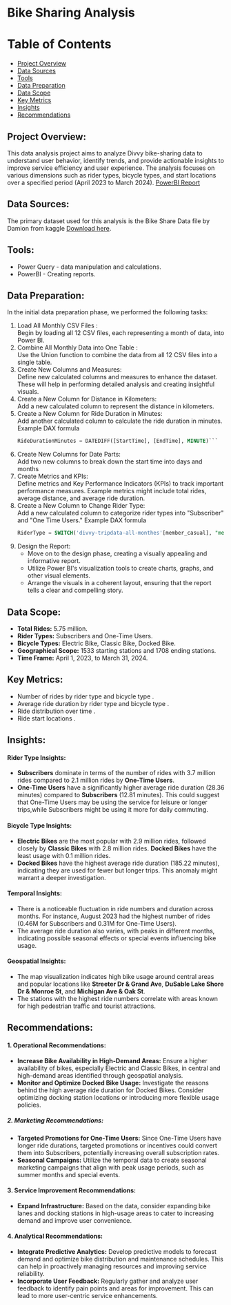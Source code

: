 # Bike Sharing Analysis

# Table of Contents
- [Project Overview](#project-overview)
- [Data Sources](#data-sources)
- [Tools](#tools)
- [Data Preparation](#data-preparation)
- [Data Scope](#data-scope)
- [Key Metrics](#key-metrics)
- [Insights](#insights)
- [Recommendations](#recommendations)


## Project Overview:

This data analysis project aims to analyze Divvy bike-sharing data to understand user behavior, identify trends, and provide actionable insights to improve service efficiency and user experience. The analysis focuses on various dimensions such as rider types, bicycle types, and start locations over a specified period (April 2023 to March 2024).
[PowerBI Report](https://app.powerbi.com/reportEmbed?reportId=a331c98c-8426-463f-ad69-7600b8c0c370&autoAuth=true&ctid=4adac46f-e990-40b9-9cf4-7b01e7263a82)

## Data Sources:

The primary dataset used for this analysis is the Bike Share Data file by Damion from kaggle [Download here](https://www.kaggle.com/datasets/derescio/bike-share-data).

## Tools:
- Power Query - data manipulation and calculations.
- PowerBI - Creating reports.

## Data Preparation:
In the initial data preparation phase, we performed the following tasks:
1. Load All Monthly CSV Files :                                                                                        
   Begin by loading all 12 CSV files, each representing a month of data, into Power BI.
2. Combine All Monthly Data into One Table :                             
   Use the Union function to combine the data from all 12 CSV files into a single table.
3. Create New Columns and Measures:          
   Define new calculated columns and measures to enhance the dataset. These will help in performing detailed analysis and creating insightful visuals.
4. Create a New Column for Distance in Kilometers:       
   Add a new calculated column to represent the distance in kilometers.
5. Create a New Column for Ride Duration in Minutes:        
   Add another calculated column to calculate the ride duration in minutes. Example DAX formula
   ```sql
   RideDurationMinutes = DATEDIFF([StartTime], [EndTime], MINUTE)```
6. Create New Columns for Date Parts:     
   Add two new columns to break down the start time into days and months
7. Create Metrics and KPIs:  
   Define metrics and Key Performance Indicators (KPIs) to track important performance measures. Example metrics might include total rides, average distance, and average ride duration.
8. Create a New Column to Change Rider Type:   
   Add a new calculated column to categorize rider types into "Subscriber" and "One Time Users." Example DAX formula
   ```sql
   RiderType = SWITCH('divvy-tripdata-all-monthes'[member_casual], "member", "Subscriber", "casual", "One Time Users","unknown") ```
9. Design the Report:
    - Move on to the design phase, creating a visually appealing and informative report.
    - Utilize Power BI's visualization tools to create charts, graphs, and other visual elements.
    - Arrange the visuals in a coherent layout, ensuring that the report tells a clear and compelling story.

## Data Scope:
  - **Total Rides:** 5.75 million.
  - **Rider Types:** Subscribers and One-Time Users.
  - **Bicycle Types:** Electric Bike, Classic Bike, Docked Bike.
  - **Geographical Scope:** 1533 starting stations and 1708 ending stations.
  - **Time Frame:** April 1, 2023, to March 31, 2024.

## Key Metrics:
  - Number of rides by rider type and bicycle type .
  - Average ride duration by rider type and bicycle type .
  - Ride distribution over time .
  - Ride start locations .

## Insights:
#### Rider Type Insights:
- **Subscribers** dominate in terms of the number of rides with 3.7 million rides compared to 2.1 million rides by **One-Time Users**.
- **One-Time Users** have a significantly higher average ride duration (28.36 minutes) compared to **Subscribers** (12.81 minutes). This could suggest that One-Time Users may be using the service for leisure or longer trips,while Subscribers might be using it more for daily commuting.
#### Bicycle Type Insights:
- **Electric Bikes** are the most popular with 2.9 million rides, followed closely by **Classic Bikes** with 2.8 million rides. **Docked Bikes** have the least usage with 0.1 million rides.
- **Docked Bikes** have the highest average ride duration (185.22 minutes), indicating they are used for fewer but longer trips. This anomaly might warrant a deeper investigation.
#### Temporal Insights:
- There is a noticeable fluctuation in ride numbers and duration across months. For instance, August 2023 had the highest number of rides (0.46M for Subscribers and 0.31M for One-Time Users).
- The average ride duration also varies, with peaks in different months, indicating possible seasonal effects or special events influencing bike usage.
#### Geospatial Insights:
- The map visualization indicates high bike usage around central areas and popular locations like **Streeter Dr & Grand Ave**, **DuSable Lake Shore Dr & Monroe St**, and **Michigan Ave & Oak St**.
- The stations with the highest ride numbers correlate with areas known for high pedestrian traffic and tourist attractions.

## Recommendations:
#### 1. Operational Recommendations:
- **Increase Bike Availability in High-Demand Areas:** Ensure a higher availability of bikes, especially Electric and Classic Bikes, in central and high-demand areas identified through geospatial analysis.
- **Monitor and Optimize Docked Bike Usage:** Investigate the reasons behind the high average ride duration for Docked Bikes. Consider optimizing docking station locations or introducing more flexible usage policies.
##### 2. Marketing Recommendations:
- **Targeted Promotions for One-Time Users:** Since One-Time Users have longer ride durations, targeted promotions or incentives could convert them into Subscribers, potentially increasing overall subscription rates.
- **Seasonal Campaigns:** Utilize the temporal data to create seasonal marketing campaigns that align with peak usage periods, such as summer months and special events.
#### 3. Service Improvement Recommendations:
- **Expand Infrastructure:** Based on the data, consider expanding bike lanes and docking stations in high-usage areas to cater to increasing demand and improve user convenience.
#### 4. Analytical Recommendations:
- **Integrate Predictive Analytics:** Develop predictive models to forecast demand and optimize bike distribution and maintenance schedules. This can help in proactively managing resources and improving service reliability.
- **Incorporate User Feedback:** Regularly gather and analyze user feedback to identify pain points and areas for improvement. This can lead to more user-centric service enhancements.
